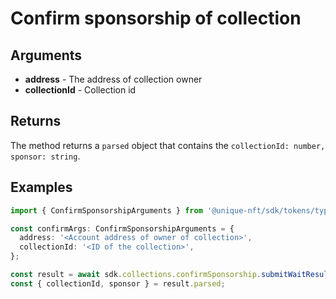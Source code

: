 # Confirm sponsorship of collection

## Arguments

- **address** - The address of collection owner
- **collectionId** - Collection id

## Returns

The method returns a `parsed` object that contains the `collectionId: number, sponsor: string`.

## Examples

```typescript
import { ConfirmSponsorshipArguments } from '@unique-nft/sdk/tokens/types';

const confirmArgs: ConfirmSponsorshipArguments = {
  address: '<Account address of owner of collection>',
  collectionId: '<ID of the collection>',
};

const result = await sdk.collections.confirmSponsorship.submitWaitResult(confirmArgs);
const { collectionId, sponsor } = result.parsed;
```
